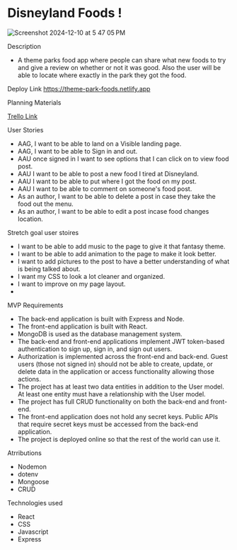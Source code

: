# Disneyland Foods !
<img width="1710" alt="">![Screenshot 2024-12-10 at 5 47 05 PM](https://github.com/user-attachments/assets/6c3418d9-90ff-4763-9d93-8cca82585cca)




Description 
- A theme parks food app where people can share what new foods to try and give a review on whether or not it was good. Also the user will be able to locate where exactly in the park they got the food.

Deploy Link
https://theme-park-foods.netlify.app



Planning Materials

[Trello Link](https://trello.com/b/oH2KcQij/project-3-planning)


User Stories
- AAG, I want to be able to land on a Visible landing page.
- AAG, I want to be able to Sign in and out.
- AAU once signed in I want to see options that I can click on to view food post.
- AAU I want to be able to post a new food I tired at Disneyland.
- AAU I want to be able to put where I got the food on my post.
- AAU I want to be able to comment on someone's food post.
- As an author, I want to be able to delete a post in case they take the food out the menu.
- As an author, I want to be able to edit a post incase food changes location.

Stretch goal user stoires
- I want to be able to add music to the page to give it that fantasy theme.
- I want to be able to add animation to the page to make it look better.
- I want to add pictures to the post to have a better understanding of what is being talked about.
- I want my CSS to look a lot cleaner and organized. 
- I want to improve on my page layout.
- 
MVP Requirements

> 
- The back-end application is built with Express and Node.
- The front-end application is built with React.
- MongoDB is used as the database management system.
- The back-end and front-end applications implement JWT token-based authentication to sign up, sign in, and sign out users.
- Authorization is implemented across the front-end and back-end. Guest users (those not signed in) should not be able to create, update, or delete data in the application or access functionality allowing those actions.
- The project has at least two data entities in addition to the User model. At least one entity must have a relationship with the User model.
- The project has full CRUD functionality on both the back-end and front-end.
- The front-end application does not hold any secret keys. Public APIs that require secret keys must be accessed from the back-end application.
- The project is deployed online so that the rest of the world can use it.

Atrributions
- Nodemon
- dotenv
- Mongoose
- CRUD


Technologies used 
- React
- CSS
- Javascript
- Express
